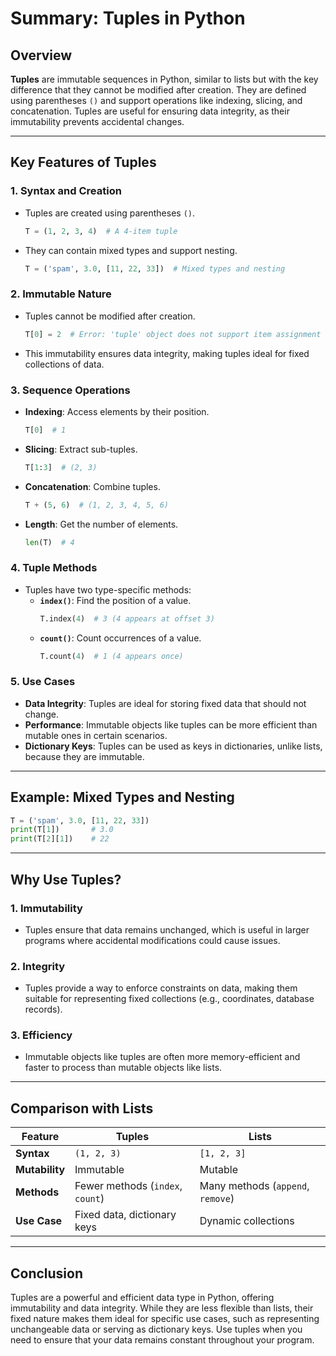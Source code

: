 
# Summary: Tuples in Python

## Overview

**Tuples** are immutable sequences in Python, similar to lists but with the key difference that they cannot be modified after creation. They are defined using parentheses `()` and support operations like indexing, slicing, and concatenation. Tuples are useful for ensuring data integrity, as their immutability prevents accidental changes.

---

## Key Features of Tuples

### 1. **Syntax and Creation**

- Tuples are created using parentheses `()`.
  ```python
  T = (1, 2, 3, 4)  # A 4-item tuple
  ```
- They can contain mixed types and support nesting.
  ```python
  T = ('spam', 3.0, [11, 22, 33])  # Mixed types and nesting
  ```

### 2. **Immutable Nature**

- Tuples cannot be modified after creation.
  ```python
  T[0] = 2  # Error: 'tuple' object does not support item assignment
  ```
- This immutability ensures data integrity, making tuples ideal for fixed collections of data.

### 3. **Sequence Operations**

- **Indexing**: Access elements by their position.
  ```python
  T[0]  # 1
  ```
- **Slicing**: Extract sub-tuples.
  ```python
  T[1:3]  # (2, 3)
  ```
- **Concatenation**: Combine tuples.
  ```python
  T + (5, 6)  # (1, 2, 3, 4, 5, 6)
  ```
- **Length**: Get the number of elements.
  ```python
  len(T)  # 4
  ```

### 4. **Tuple Methods**

- Tuples have two type-specific methods:
  - **`index()`**: Find the position of a value.
    ```python
    T.index(4)  # 3 (4 appears at offset 3)
    ```
  - **`count()`**: Count occurrences of a value.
    ```python
    T.count(4)  # 1 (4 appears once)
    ```

### 5. **Use Cases**

- **Data Integrity**: Tuples are ideal for storing fixed data that should not change.
- **Performance**: Immutable objects like tuples can be more efficient than mutable ones in certain scenarios.
- **Dictionary Keys**: Tuples can be used as keys in dictionaries, unlike lists, because they are immutable.

---

## Example: Mixed Types and Nesting

```python
T = ('spam', 3.0, [11, 22, 33])
print(T[1])       # 3.0
print(T[2][1])    # 22
```

---

## Why Use Tuples?

### 1. **Immutability**

- Tuples ensure that data remains unchanged, which is useful in larger programs where accidental modifications could cause issues.

### 2. **Integrity**

- Tuples provide a way to enforce constraints on data, making them suitable for representing fixed collections (e.g., coordinates, database records).

### 3. **Efficiency**

- Immutable objects like tuples are often more memory-efficient and faster to process than mutable objects like lists.

---

## Comparison with Lists

| **Feature**    | **Tuples**                     | **Lists**                       |
| -------------------- | ------------------------------------ | ------------------------------------- |
| **Syntax**     | `(1, 2, 3)`                        | `[1, 2, 3]`                         |
| **Mutability** | Immutable                            | Mutable                               |
| **Methods**    | Fewer methods (`index`, `count`) | Many methods (`append`, `remove`) |
| **Use Case**   | Fixed data, dictionary keys          | Dynamic collections                   |

---

## Conclusion

Tuples are a powerful and efficient data type in Python, offering immutability and data integrity. While they are less flexible than lists, their fixed nature makes them ideal for specific use cases, such as representing unchangeable data or serving as dictionary keys. Use tuples when you need to ensure that your data remains constant throughout your program.
